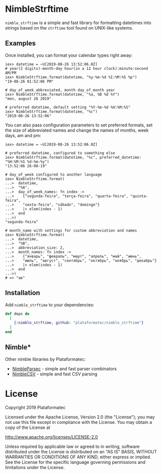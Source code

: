 # NimbleStrftime

`nimble_strftime` is a simple and fast library for formatting datetimes into
strings based on the `strftime` tool found on UNIX-like systems.

## Examples

Once installed, you can format your calendar types right away:

```iex
iex> datetime = ~U[2019-08-26 13:52:06.0Z]
# year(2 digits)-month-day hour(in a 12 hour clock):minute:second AM/PM
iex> NimbleStrftime.format(datetime, "%y-%m-%d %I:%M:%S %p")
"19-08-26 01:52:06 PM"

# day_of_week_abbreviated, month day_of_month year
iex> NimbleStrftime.format(datetime, "%a, %B %d %Y")
"mon, august 26 2019"

# preferred datetime, default setting "%Y-%m-%d %H:%M:%S"
iex> NimbleStrftime.format(datetime, "%c")
"2019-08-26 13:52:06"
```

You can also pass configuration parameters to set preferred formats,
set the size of abbreviated names and change the names of months,
week days, am and pm:

```iex
iex> datetime = ~U[2019-08-26 13:52:06.0Z]

# preferred datetime, configured to something else
iex> NimbleStrftime.format(datetime, "%c", preferred_datetime: "%H:%M:%S %d-%m-%y")
"13:52:06 26-08-19"

# day_of_week configured to another language
iex> NimbleStrftime.format(
...>  datetime,
...>  "%A",
...>  day_of_week_names: fn index ->
...>    {"segunda-feira", "terça-feira", "quarta-feira", "quinta-feira",
...>    "sexta-feira", "sábado", "domingo"}
...>    |> elem(index - 1)
...>  end
...>)
"segunda-feira"

# month_name with settings for custom abbreviation and names
iex> NimbleStrftime.format(
...>  datetime,
...>  "%B",
...>  abbreviation_size: 2,
...>  month_names: fn index ->
...>    {"январь", "февраль", "март", "апрель", "май", "июнь",
...>    "июль", "август", "сентябрь", "октябрь", "ноябрь", "декабрь"}
...>    |> elem(index - 1)
...>  end
...>)
# => "ав"
```

## Installation

Add `nimble_strftime` to your dependencies:

```elixir
def deps do
  [
    {:nimble_strftime, github: "plataformatec/nimble_strftime"}
  ]
end
```

## Nimble*

Other nimble libraries by Plataformatec:

  * [NimbleParsec](https://github.com/plataformatec/nimble_parsec) - simple and fast parser combinators
  * [NimbleCSV](https://github.com/plataformatec/nimble_csv) - simple and fast CSV parsing

# License

Copyright 2019 Plataformatec

Licensed under the Apache License, Version 2.0 (the "License"); you may not use this file except in compliance with the License. You may obtain a copy of the License at

  http://www.apache.org/licenses/LICENSE-2.0

Unless required by applicable law or agreed to in writing, software distributed under the License is distributed on an "AS IS" BASIS, WITHOUT WARRANTIES OR CONDITIONS OF ANY KIND, either express or implied. See the License for the specific language governing permissions and limitations under the License.
